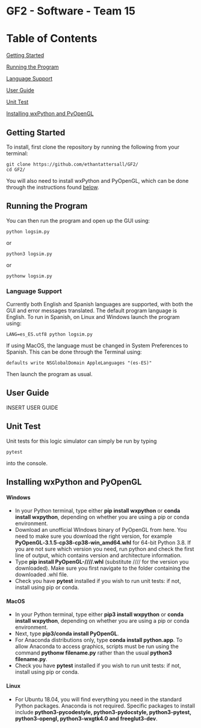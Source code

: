 # GF2 - Software - Team 15

# Table of Contents

[Getting Started](https://github.com/ethantattersall/GF2#getting-started)

[Running the Program](https://github.com/ethantattersall/GF2#running-the-program)

[Language Support](https://github.com/ethantattersall/GF2#language-support)

[User Guide](https://github.com/ethantattersall/GF2#user-guide)

[Unit Test](https://github.com/ethantattersall/GF2#unit-test)

[Installing wxPython and PyOpenGL](https://github.com/ethantattersall/GF2#installing-wxpython-and-opengl)

## Getting Started

To install, first clone the repository by running the following from your terminal:

```
git clone https://github.com/ethantattersall/GF2/
cd GF2/
```

You will also need to install wxPython and PyOpenGL, which can be done through the instructions found [below](https://github.com/ethantattersall/GF2#installing-wxpython-and-opengl).

## Running the Program

You can then run the program and open up the GUI using:

```
python logsim.py
```
or 
```
python3 logsim.py
```
or
```
pythonw logsim.py
```

### Language Support 

Currently both English and Spanish languages are supported, with both the GUI and error messages translated. The default program language is English. To run in Spanish, on Linux and Windows launch the program using:

```
LANG=es_ES.utf8 python logsim.py
```

If using MacOS, the language must be changed in System Preferences to Spanish. This can be done through the Terminal using:

```
defaults write NSGlobalDomain AppleLanguages "(es-ES)"
```

Then launch the program as usual. 

## User Guide

INSERT USER GUIDE 

## Unit Test

Unit tests for this logic simulator can simply be run by typing 

```
pytest
```

into the console.

## Installing wxPython and PyOpenGL

#### Windows

- In your Python terminal, type either **pip install wxpython** or **conda install wxpython**, depending on whether you are using a pip or conda  environment.
- Download an unofficial WIndows binary of PyOpenGL from here. You need to make sure you download the right version, for example **PyOpenGL‑3.1.5‑cp38‑cp38‑win_amd64.whl**  for 64-bit Python 3.8.  If you are not sure which version you need, run python and check the first line of output, which contains version and architecture information.
- Type **pip install PyOpenGL-////.whl** (substitute //// for the version you downloaded). Make sure you first navigate to the folder containing the downloaded .whl file.
- Check you have **pytest** installed if you wish to run unit tests: if not, install using pip or conda.

#### MacOS

- In your Python terminal, type either **pip3 install wxpython** or **conda install wxpython**, depending on whether you are using a pip or conda  environment.
- Next, type  **pip3/conda install PyOpenGL**.
- For Anaconda distributions only, type **conda install python.app**. To allow Anaconda to access graphics, scripts must be run using the command **pythonw filename.py** rather than the usual **python3 filename.py**.
- Check you have **pytest** installed if you wish to run unit tests: if not, install using pip or conda.

#### Linux
- For Ubuntu 18.04, you will find everything you need in the standard Python packages. Anaconda is not required. Specific packages to install include **python3-pycodestyle, python3-pydocstyle, python3-pytest,  python3-opengl, python3-wxgtk4.0 and freeglut3-dev**.



